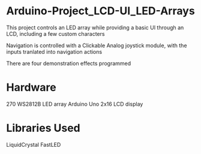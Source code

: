 # Arduino-Project_LCD-UI_LED-Arrays

This project controls an LED array while providing a basic UI through an LCD, including a few custom characters

Navigation is controlled with a Clickable Analog joystick module, with the inputs tranlated into navigation actions

There are four demonstration effects programmed

# Hardware
270 WS2812B LED array
Arduino Uno
2x16 LCD display

# Libraries Used
LiquidCrystal
FastLED
